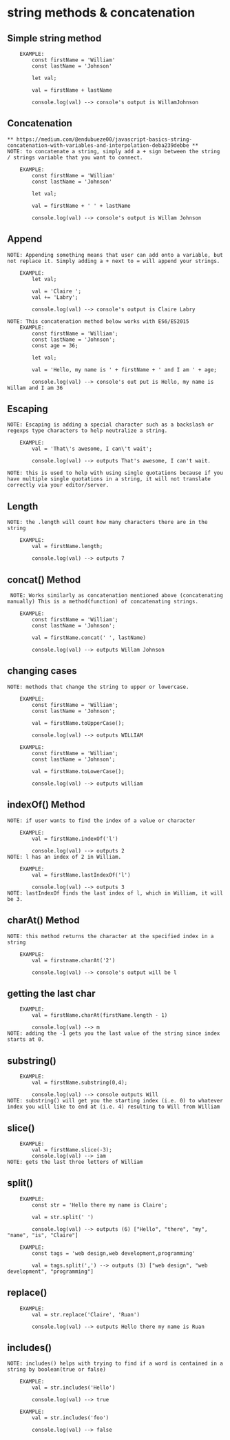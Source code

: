 # string methods & concatenation 


## Simple string method
        EXAMPLE: 
            const firstName = 'William'
            const lastName = 'Johnson'

            let val; 

            val = firstName + lastName

            console.log(val) --> console's output is WillamJohnson

## Concatenation
    ** https://medium.com/@endubueze00/javascript-basics-string-concatenation-with-variables-and-interpolation-deba239debbe ** 
    NOTE: to concatenate a string, simply add a + sign between the string / strings variable that you want to connect. 

        EXAMPLE: 
            const firstName = 'William'
            const lastName = 'Johnson'

            let val; 

            val = firstName + ' ' + lastName

            console.log(val) --> console's output is Willam Johnson

## Append 
    NOTE: Appending something means that user can add onto a variable, but not replace it. Simply adding a + next to = will append your strings. 

        EXAMPLE:
            let val; 

            val = 'Claire ';
            val += 'Labry';

            console.log(val) --> console's output is Claire Labry
        
    NOTE: This concatenation method below works with ES6/ES2015    
        EXAMPLE: 
            const firstName = 'William';
            const lastName = 'Johnson';
            const age = 36;

            let val;

            val = 'Hello, my name is ' + firstName + ' and I am ' + age;

            console.log(val) --> console's out put is Hello, my name is Willam and I am 36

## Escaping
    NOTE: Escaping is adding a special character such as a backslash or regexps type characters to help neutralize a string. 
 
        EXAMPLE: 
            val = 'That\'s awesome, I can\'t wait';
            
            console.log(val) --> outputs That's awesome, I can't wait. 
    
    NOTE: this is used to help with using single quotations because if you have multiple single quotations in a string, it will not translate correctly via your editor/server. 

## Length
    NOTE: the .length will count how many characters there are in the string

        EXAMPLE:
            val = firstName.length;

            console.log(val) --> outputs 7
    

## concat() Method
     NOTE: Works similarly as concatenation mentioned above (concatenating manually) This is a method(function) of concatenating strings. 

        EXAMPLE: 
            const firstName = 'William';
            const lastName = 'Johnson';
            
            val = firstName.concat(' ', lastName)

            console.log(val) --> outputs Willam Johnson

## changing cases
    NOTE: methods that change the string to upper or lowercase.

        EXAMPLE: 
            const firstName = 'William';
            const lastName = 'Johnson';
            
            val = firstName.toUpperCase();

            console.log(val) --> outputs WILLIAM
        
        EXAMPLE: 
            const firstName = 'William';
            const lastName = 'Johnson';
            
            val = firstName.toLowerCase();

            console.log(val) --> outputs william

## indexOf() Method
    NOTE: if user wants to find the index of a value or character 

        EXAMPLE: 
            val = firstName.indexOf('l')

            console.log(val) --> outputs 2 
    NOTE: l has an index of 2 in William. 

        EXAMPLE: 
            val = firstName.lastIndexOf('l')

            console.log(val) --> outputs 3
    NOTE: lastIndexOf finds the last index of l, which in William, it will be 3. 

## charAt() Method
    NOTE: this method returns the character at the specified index in a string

        EXAMPLE: 
            val = firstname.charAt('2')

            console.log(val) --> console's output will be l 

## getting the last char

        EXAMPLE: 
            val = firstName.charAt(firstName.length - 1)

            console.log(val) --> m 
    NOTE: adding the -1 gets you the last value of the string since index starts at 0. 

## substring()

        EXAMPLE:
            val = firstName.substring(0,4);

            console.log(val) --> console outputs Will 
    NOTE: substring() will get you the starting index (i.e. 0) to whatever index you will like to end at (i.e. 4) resulting to Will from William

## slice()

        EXAMPLE: 
            val = firstName.slice(-3);
            console.log(val) --> iam 
    NOTE: gets the last three letters of William

## split()

        EXAMPLE: 
            const str = 'Hello there my name is Claire';

            val = str.split(' ')

            console.log(val) --> outputs (6) ["Hello", "there", "my", "name", "is", "Claire"]

        EXAMPLE:
            const tags = 'web design,web development,programming'

            val = tags.split(',') --> outputs (3) ["web design", "web development", "programming"]

## replace()

        EXAMPLE: 
            val = str.replace('Claire', 'Ruan')

            console.log(val) --> outputs Hello there my name is Ruan

## includes()
    NOTE: includes() helps with trying to find if a word is contained in a string by boolean(true or false)

        EXAMPLE: 
            val = str.includes('Hello')

            console.log(val) --> true

        EXAMPLE: 
            val = str.includes('foo')

            console.log(val) --> false
